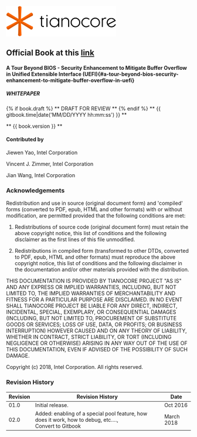 <!--- @file
  README.md for A Tour Beyond BIOS - Security Enhancement to Mitigate Buffer Overflow in UEFI

  Copyright (c) 2018, Intel Corporation. All rights reserved.<BR>

  Redistribution and use in source (original document form) and 'compiled'
  forms (converted to PDF, epub, HTML and other formats) with or without
  modification, are permitted provided that the following conditions are met:

  1) Redistributions of source code (original document form) must retain the
     above copyright notice, this list of conditions and the following
     disclaimer as the first lines of this file unmodified.

  2) Redistributions in compiled form (transformed to other DTDs, converted to
     PDF, epub, HTML and other formats) must reproduce the above copyright
     notice, this list of conditions and the following disclaimer in the
     documentation and/or other materials provided with the distribution.

  THIS DOCUMENTATION IS PROVIDED BY TIANOCORE PROJECT "AS IS" AND ANY EXPRESS OR
  IMPLIED WARRANTIES, INCLUDING, BUT NOT LIMITED TO, THE IMPLIED WARRANTIES OF
  MERCHANTABILITY AND FITNESS FOR A PARTICULAR PURPOSE ARE DISCLAIMED. IN NO
  EVENT SHALL TIANOCORE PROJECT  BE LIABLE FOR ANY DIRECT, INDIRECT, INCIDENTAL,
  SPECIAL, EXEMPLARY, OR CONSEQUENTIAL DAMAGES (INCLUDING, BUT NOT LIMITED TO,
  PROCUREMENT OF SUBSTITUTE GOODS OR SERVICES; LOSS OF USE, DATA, OR PROFITS;
  OR BUSINESS INTERRUPTION) HOWEVER CAUSED AND ON ANY THEORY OF LIABILITY,
  WHETHER IN CONTRACT, STRICT LIABILITY, OR TORT (INCLUDING NEGLIGENCE OR
  OTHERWISE) ARISING IN ANY WAY OUT OF THE USE OF THIS DOCUMENTATION, EVEN IF
  ADVISED OF THE POSSIBILITY OF SUCH DAMAGE.

-->
<img src="media/TianocoreTitlePageLogo.jpg" width="300" />

## Official Book at this [link](https://www.gitbook.com/book/edk2-docs/a-tour-beyond-bios-mitigate-buffer-overflow-in-ue/details)

####  A Tour Beyond BIOS - Security Enhancement to Mitigate Buffer Overflow in Unified Extensible Interface (UEFI){#a-tour-beyond-bios-security-enhancement-to-mitigate-buffer-overflow-in-uefi}
<!---
### {{ book.title }}
-->
##### WHITEPAPER

{% if book.draft %}
** DRAFT FOR REVIEW **
{% endif %}
** {{ gitbook.time|date('MM/DD/YYYY hh:mm:ss') }} **

** {{ book.version }} **

#### Contributed by

Jiewen Yao, Intel Corporation

Vincent J. Zimmer, Intel Corporation

Jian Wang, Intel Corporation


### Acknowledgements

Redistribution and use in source (original document form) and 'compiled'
forms (converted to PDF, epub, HTML and other formats) with or without
modification, are permitted provided that the following conditions are met:

1. Redistributions of source code (original document form) must retain the
above copyright notice, this list of conditions and the following
disclaimer as the first lines of this file unmodified.

2. Redistributions in compiled form (transformed to other DTDs, converted to
PDF, epub, HTML and other formats) must reproduce the above copyright
notice, this list of conditions and the following disclaimer in the
documentation and/or other materials provided with the distribution.

THIS DOCUMENTATION IS PROVIDED BY TIANOCORE PROJECT "AS IS" AND ANY EXPRESS OR
IMPLIED WARRANTIES, INCLUDING, BUT NOT LIMITED TO, THE IMPLIED WARRANTIES OF
MERCHANTABILITY AND FITNESS FOR A PARTICULAR PURPOSE ARE DISCLAIMED. IN NO
EVENT SHALL TIANOCORE PROJECT BE LIABLE FOR ANY DIRECT, INDIRECT, INCIDENTAL,
SPECIAL, EXEMPLARY, OR CONSEQUENTIAL DAMAGES (INCLUDING, BUT NOT LIMITED TO,
PROCUREMENT OF SUBSTITUTE GOODS OR SERVICES; LOSS OF USE, DATA, OR PROFITS;
OR BUSINESS INTERRUPTION) HOWEVER CAUSED AND ON ANY THEORY OF LIABILITY,
WHETHER IN CONTRACT, STRICT LIABILITY, OR TORT (INCLUDING NEGLIGENCE OR
OTHERWISE) ARISING IN ANY WAY OUT OF THE USE OF THIS DOCUMENTATION, EVEN IF
ADVISED OF THE POSSIBILITY OF SUCH DAMAGE.

Copyright (c) 2018, Intel Corporation. All rights reserved.

### Revision History

| Revision | Revision History | Date |
| ---------- | ------------------ | ----------- |
| 01.0 | Initial release. | Oct 2016 |
| 02.0 | Added: enabling of a special pool feature, how does it work, how to debug, etc…., <BR>Convert to Gitbook | March 2018 |


<!--- end of README.md
-->


